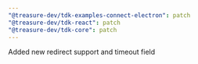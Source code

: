 ```yaml
---
"@treasure-dev/tdk-examples-connect-electron": patch
"@treasure-dev/tdk-react": patch
"@treasure-dev/tdk-core": patch
---
```


Added new redirect support and timeout field
